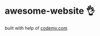 # awesome-website :ok_hand:                                                                                                                                                                                               
built with help of <a href="http://johnelder.com/">codemy.com</a>
